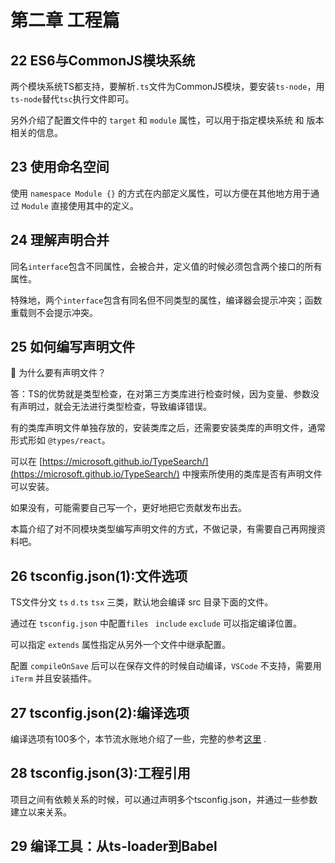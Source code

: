 # 第二章 工程篇

## 22 ES6与CommonJS模块系统

两个模块系统TS都支持，要解析`.ts`文件为CommonJS模块，要安装`ts-node`，用`ts-node`替代`tsc`执行文件即可。

另外介绍了配置文件中的 `target` 和 `module` 属性，可以用于指定模块系统 和 版本相关的信息。

## 23 使用命名空间

使用 `namespace Module {}` 的方式在内部定义属性，可以方便在其他地方用于通过 `Module` 直接使用其中的定义。

## 24 理解声明合并

同名`interface`包含不同属性，会被合并，定义值的时候必须包含两个接口的所有属性。

特殊地，两个`interface`包含有同名但不同类型的属性，编译器会提示冲突；函数重载则不会提示冲突。

## 25 如何编写声明文件

🤔 为什么要有声明文件？

答：TS的优势就是类型检查，在对第三方类库进行检查时候，因为变量、参数没有声明过，就会无法进行类型检查，导致编译错误。

有的类库声明文件单独存放的，安装类库之后，还需要安装类库的声明文件，通常形式形如 `@types/react`。

可以在 [https://microsoft.github.io/TypeSearch/](https://microsoft.github.io/TypeSearch/) 中搜索所使用的类库是否有声明文件可以安装。

如果没有，可能需要自己写一个，更好地把它贡献发布出去。

本篇介绍了对不同模块类型编写声明文件的方式，不做记录，有需要自己再网搜资料吧。


## 26 tsconfig.json(1):文件选项

TS文件分文 `ts` `d.ts` `tsx` 三类，默认地会编译 src 目录下面的文件。

通过在 `tsconfig.json` 中配置`files ` `include` `exclude` 可以指定编译位置。

可以指定 `extends` 属性指定从另外一个文件中继承配置。

配置 `compileOnSave` 后可以在保存文件的时候自动编译，`VSCode` 不支持，需要用 `iTerm` 并且安装插件。

## 27 tsconfig.json(2):编译选项

编译选项有100多个，本节流水账地介绍了一些，完整的参考[这里](https://www.typescriptlang.org/docs/handbook/compiler-options.html) .

## 28 tsconfig.json(3):工程引用

项目之间有依赖关系的时候，可以通过声明多个tsconfig.json，并通过一些参数建立以来关系。

## 29 编译工具：从ts-loader到Babel



